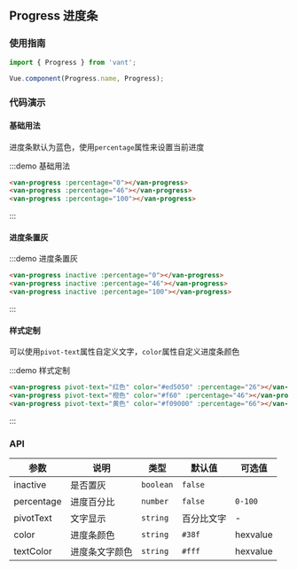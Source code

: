 <style>
.demo-progress {
  .van-progress {
    margin: 20px 10px;
  }
} 
</style>

## Progress 进度条

### 使用指南
``` javascript
import { Progress } from 'vant';

Vue.component(Progress.name, Progress);
```

### 代码演示

#### 基础用法

进度条默认为蓝色，使用`percentage`属性来设置当前进度

:::demo 基础用法
```html
<van-progress :percentage="0"></van-progress>
<van-progress :percentage="46"></van-progress>
<van-progress :percentage="100"></van-progress>
```
:::


#### 进度条置灰

:::demo 进度条置灰
```html
<van-progress inactive :percentage="0"></van-progress>
<van-progress inactive :percentage="46"></van-progress>
<van-progress inactive :percentage="100"></van-progress>
```
:::


#### 样式定制

可以使用`pivot-text`属性自定义文字，`color`属性自定义进度条颜色

:::demo 样式定制
```html
<van-progress pivot-text="红色" color="#ed5050" :percentage="26"></van-progress>
<van-progress pivot-text="橙色" color="#f60" :percentage="46"></van-progress>
<van-progress pivot-text="黄色" color="#f09000" :percentage="66"></van-progress>
```
:::

### API

| 参数       | 说明      | 类型       | 默认值       | 可选值       |
|-----------|-----------|-----------|-------------|-------------|
| inactive | 是否置灰 | `boolean` | `false` | |
| percentage | 进度百分比 | `number` | `false` | `0-100` |
| pivotText | 文字显示 | `string` | 百分比文字 | - |
| color | 进度条颜色 | `string` | `#38f` | hexvalue |
| textColor | 进度条文字颜色 | `string` | `#fff` | hexvalue |
